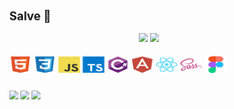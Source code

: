 ## Salve 👋
<div align="center">
  <img height="180em" src="https://github-readme-stats.vercel.app/api?username=gabrielfins&theme=github_dark&show_icons=true&include_all_commits=true&count_private=true">
  <img height="180em" src="https://github-readme-stats.vercel.app/api/top-langs?username=gabrielfins&theme=github_dark&layout=compact&langs_count=6">
</div>

###

<div>
  <img width="40" height="30" src="https://raw.githubusercontent.com/devicons/devicon/master/icons/html5/html5-original.svg" alt="html">
  <img width="40" height="30" src="https://raw.githubusercontent.com/devicons/devicon/master/icons/css3/css3-original.svg" alt="css">
  <img width="40" height="30" src="https://raw.githubusercontent.com/devicons/devicon/master/icons/javascript/javascript-original.svg" alt="javascript">
  <img width="40" height="30" src="https://raw.githubusercontent.com/devicons/devicon/master/icons/typescript/typescript-original.svg" alt="typescript">
  <img width="40" height="30" src="https://raw.githubusercontent.com/devicons/devicon/master/icons/csharp/csharp-original.svg" alt="c#">
  <img width="40" height="30" src="https://raw.githubusercontent.com/devicons/devicon/master/icons/angularjs/angularjs-plain.svg" alt="angular">
  <img width="40" height="30" src="https://raw.githubusercontent.com/devicons/devicon/master/icons/react/react-original.svg" alt="react">
  <img width="40" height="30" src="https://raw.githubusercontent.com/devicons/devicon/master/icons/sass/sass-original.svg" alt="sass">
  <img width="40" height="30" src="https://raw.githubusercontent.com/devicons/devicon/master/icons/figma/figma-original.svg" alt="figma">
</div>

##

<div>
  <a href="https://instagram.com/gabrielfins" target="_blank"><img src="https://img.shields.io/badge/-Instagram-%23E4405F?style=for-the-badge&logo=instagram&logoColor=white" target="_blank"></a>
  <a href="https://www.linkedin.com/in/gabrielfins" target="_blank"><img src="https://img.shields.io/badge/-LinkedIn-%230077B5?style=for-the-badge&logo=linkedin&logoColor=white" target="_blank"></a> 
  <a href="mailto:contato.gabrielfins@gmail.com"><img src="https://img.shields.io/badge/-Gmail-%23333?style=for-the-badge&logo=gmail&logoColor=white" target="_blank"></a>
</div>
